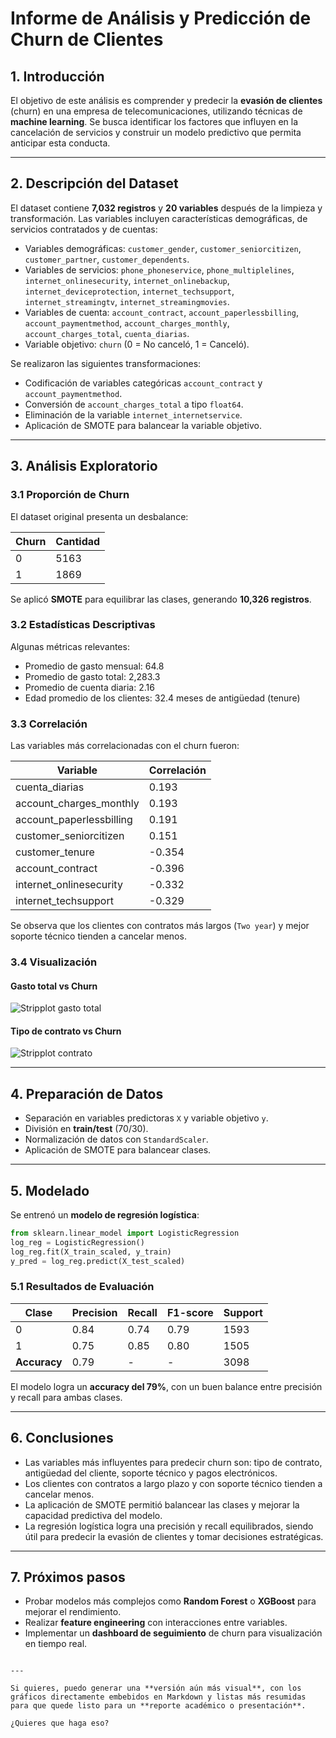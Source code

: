 
# Informe de Análisis y Predicción de Churn de Clientes

## 1. Introducción
El objetivo de este análisis es comprender y predecir la **evasión de clientes** (churn) en una empresa de telecomunicaciones, utilizando técnicas de **machine learning**. Se busca identificar los factores que influyen en la cancelación de servicios y construir un modelo predictivo que permita anticipar esta conducta.

---

## 2. Descripción del Dataset
El dataset contiene **7,032 registros** y **20 variables** después de la limpieza y transformación. Las variables incluyen características demográficas, de servicios contratados y de cuentas:

- Variables demográficas: `customer_gender`, `customer_seniorcitizen`, `customer_partner`, `customer_dependents`.
- Variables de servicios: `phone_phoneservice`, `phone_multiplelines`, `internet_onlinesecurity`, `internet_onlinebackup`, `internet_deviceprotection`, `internet_techsupport`, `internet_streamingtv`, `internet_streamingmovies`.
- Variables de cuenta: `account_contract`, `account_paperlessbilling`, `account_paymentmethod`, `account_charges_monthly`, `account_charges_total`, `cuenta_diarias`.
- Variable objetivo: `churn` (0 = No canceló, 1 = Canceló).

Se realizaron las siguientes transformaciones:

- Codificación de variables categóricas `account_contract` y `account_paymentmethod`.
- Conversión de `account_charges_total` a tipo `float64`.
- Eliminación de la variable `internet_internetservice`.
- Aplicación de SMOTE para balancear la variable objetivo.

---

## 3. Análisis Exploratorio

### 3.1 Proporción de Churn
El dataset original presenta un desbalance:

| Churn | Cantidad |
|-------|----------|
| 0     | 5163     |
| 1     | 1869     |

Se aplicó **SMOTE** para equilibrar las clases, generando **10,326 registros**.

### 3.2 Estadísticas Descriptivas
Algunas métricas relevantes:

- Promedio de gasto mensual: 64.8
- Promedio de gasto total: 2,283.3
- Promedio de cuenta diaria: 2.16
- Edad promedio de los clientes: 32.4 meses de antigüedad (tenure)

### 3.3 Correlación
Las variables más correlacionadas con el churn fueron:

| Variable                     | Correlación |
|-------------------------------|------------|
| cuenta_diarias                | 0.193      |
| account_charges_monthly       | 0.193      |
| account_paperlessbilling      | 0.191      |
| customer_seniorcitizen        | 0.151      |
| customer_tenure               | -0.354     |
| account_contract              | -0.396     |
| internet_onlinesecurity       | -0.332     |
| internet_techsupport          | -0.329     |

Se observa que los clientes con contratos más largos (`Two year`) y mejor soporte técnico tienden a cancelar menos.

### 3.4 Visualización
#### Gasto total vs Churn
![Stripplot gasto total](ruta_a_grafico.png)

#### Tipo de contrato vs Churn
![Stripplot contrato](ruta_a_grafico.png)

---

## 4. Preparación de Datos
- Separación en variables predictoras `X` y variable objetivo `y`.
- División en **train/test** (70/30).
- Normalización de datos con `StandardScaler`.
- Aplicación de SMOTE para balancear clases.

---

## 5. Modelado
Se entrenó un **modelo de regresión logística**:

```python
from sklearn.linear_model import LogisticRegression
log_reg = LogisticRegression()
log_reg.fit(X_train_scaled, y_train)
y_pred = log_reg.predict(X_test_scaled)
````

### 5.1 Resultados de Evaluación

| Clase        | Precision | Recall | F1-score | Support |
| ------------ | --------- | ------ | -------- | ------- |
| 0            | 0.84      | 0.74   | 0.79     | 1593    |
| 1            | 0.75      | 0.85   | 0.80     | 1505    |
| **Accuracy** | 0.79      | -      | -        | 3098    |

El modelo logra un **accuracy del 79%**, con un buen balance entre precisión y recall para ambas clases.

---

## 6. Conclusiones

* Las variables más influyentes para predecir churn son: tipo de contrato, antigüedad del cliente, soporte técnico y pagos electrónicos.
* Los clientes con contratos a largo plazo y con soporte técnico tienden a cancelar menos.
* La aplicación de SMOTE permitió balancear las clases y mejorar la capacidad predictiva del modelo.
* La regresión logística logra una precisión y recall equilibrados, siendo útil para predecir la evasión de clientes y tomar decisiones estratégicas.

---

## 7. Próximos pasos

* Probar modelos más complejos como **Random Forest** o **XGBoost** para mejorar el rendimiento.
* Realizar **feature engineering** con interacciones entre variables.
* Implementar un **dashboard de seguimiento** de churn para visualización en tiempo real.

```

---

Si quieres, puedo generar una **versión aún más visual**, con los gráficos directamente embebidos en Markdown y listas más resumidas para que quede listo para un **reporte académico o presentación**.  

¿Quieres que haga eso?
```

